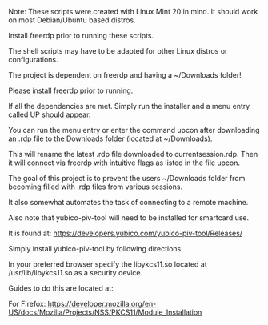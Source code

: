 Note: These scripts were created with Linux Mint 20 in mind. It should work on most Debian/Ubuntu based distros.

Install freerdp prior to running these scripts.

The shell scripts may have to be adapted for other Linux distros or configurations.

The project is dependent on freerdp and having a ~/Downloads folder!

Please install freerdp prior to running.

If all the dependencies are met. Simply run the installer and a menu entry called UP should appear.

You can run the menu entry or enter the command upcon after downloading an .rdp file to the Downloads folder
(located at ~/Downloads).

This will rename the latest .rdp file downloaded to currentsession.rdp. Then it will connect via freerdp with intuitive flags as listed in the file upcon.

The goal of this project is to prevent the users ~/Downloads folder from becoming filled with .rdp files from various sessions.

It also somewhat automates the task of connecting to a remote machine.


Also note that yubico-piv-tool will need to be installed for smartcard use.

It is found at: https://developers.yubico.com/yubico-piv-tool/Releases/

Simply install yubico-piv-tool by following directions.

In your preferred browser specify the libykcs11.so located at /usr/lib/libykcs11.so as a security device.

Guides to do this are located at:

For Firefox: https://developer.mozilla.org/en-US/docs/Mozilla/Projects/NSS/PKCS11/Module_Installation
